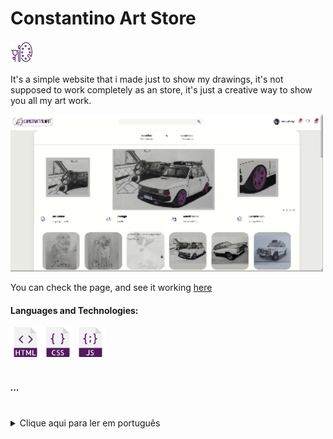  <h1>Constantino Art Store</h1>  <img src="assets/logo/art.png" width="36"/>
  <p>It's a simple website that i made just to show my drawings, it's not supposed to work completely as an store, it's just a creative way to show you all my art work.</p>

  <img src="constantino.gif" width="500"/>
  
  <p>You can check the page, and see it working <a href="https://yasminconstantino.github.io/Constantino-Art-/">here</a></p>

  <h4> Languages and Technologies:</h4>
  <div>
    <img src="html (2).png" width="48"/>
    <img src="css (2).png" width="48"/>
    <img src="javascript (1).png" width="48"/>
  </div>
<br>
<h5>...</h5>
<br>
<section>
  <details>
    <summary>Clique aqui para ler em português</summary>
    <p>EEsse é um site bem simples que eu fiz apenas pra mostrar os meus desenhos, ele não foi feito para funcionar como uma loja, é apenas um jeito criativo de mostrar a minha arte..</p>
    <p>Você pode acessar a página e ver ela funcionando <a href="https://yasminconstantino.github.io/Constantino-Art-/">aqui</a></p>
    <h4>Linguagens e tecnologias utilizadas:</h4>
  <div>
    <img src="html (2).png" width="38"/>
    <img src="css (2).png" width="38"/>
    <img src="javascript (1).png" width="38"/>
  </div>
  </details>
</section>


